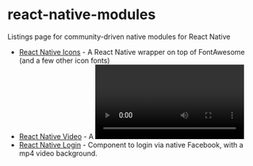 # react-native-modules
Listings page for community-driven native modules for React Native

* [React Native Icons](https://github.com/corymsmith/react-native-icons) - A React Native wrapper on top of FontAwesome (and a few other icon fonts)
* [React Native Video](https://github.com/brentvatne/react-native-video) - A <Video/> tag component.
* [React Native Login](https://github.com/brentvatne/react-native-login) - Component to login via native Facebook, with a mp4 video background.
